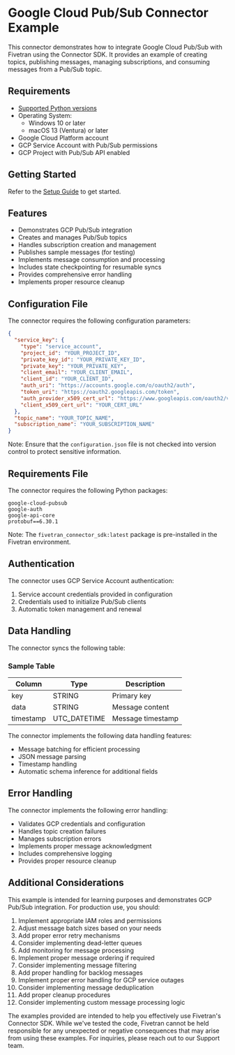 # Google Cloud Pub/Sub Connector Example

This connector demonstrates how to integrate Google Cloud Pub/Sub with Fivetran using the Connector SDK. It provides an example of creating topics, publishing messages, managing subscriptions, and consuming messages from a Pub/Sub topic.

## Requirements

* [Supported Python versions](https://github.com/fivetran/fivetran_connector_sdk/blob/main/README.md#requirements)   
* Operating System:  
  * Windows 10 or later  
  * macOS 13 (Ventura) or later
* Google Cloud Platform account
* GCP Service Account with Pub/Sub permissions
* GCP Project with Pub/Sub API enabled

## Getting Started

Refer to the [Setup Guide](https://fivetran.com/docs/connectors/connector-sdk/setup-guide) to get started.

## Features

* Demonstrates GCP Pub/Sub integration
* Creates and manages Pub/Sub topics
* Handles subscription creation and management
* Publishes sample messages (for testing)
* Implements message consumption and processing
* Includes state checkpointing for resumable syncs
* Provides comprehensive error handling
* Implements proper resource cleanup

## Configuration File

The connector requires the following configuration parameters:

```json
{
  "service_key": {
    "type": "service_account",
    "project_id": "YOUR_PROJECT_ID",
    "private_key_id": "YOUR_PRIVATE_KEY_ID",
    "private_key": "YOUR_PRIVATE_KEY",
    "client_email": "YOUR_CLIENT_EMAIL",
    "client_id": "YOUR_CLIENT_ID",
    "auth_uri": "https://accounts.google.com/o/oauth2/auth",
    "token_uri": "https://oauth2.googleapis.com/token",
    "auth_provider_x509_cert_url": "https://www.googleapis.com/oauth2/v1/certs",
    "client_x509_cert_url": "YOUR_CERT_URL"
  },
  "topic_name": "YOUR_TOPIC_NAME",
  "subscription_name": "YOUR_SUBSCRIPTION_NAME"
}
```

Note: Ensure that the `configuration.json` file is not checked into version control to protect sensitive information.

## Requirements File

The connector requires the following Python packages:

```
google-cloud-pubsub
google-auth
google-api-core
protobuf==6.30.1
```

Note: The `fivetran_connector_sdk:latest` package is pre-installed in the Fivetran environment.

## Authentication

The connector uses GCP Service Account authentication:
1. Service account credentials provided in configuration
2. Credentials used to initialize Pub/Sub clients
3. Automatic token management and renewal

## Data Handling

The connector syncs the following table:

### Sample Table
| Column    | Type           | Description                    |
|-----------|----------------|--------------------------------|
| key       | STRING         | Primary key                    |
| data      | STRING         | Message content                |
| timestamp | UTC_DATETIME   | Message timestamp              |

The connector implements the following data handling features:
* Message batching for efficient processing
* JSON message parsing
* Timestamp handling
* Automatic schema inference for additional fields

## Error Handling

The connector implements the following error handling:
* Validates GCP credentials and configuration
* Handles topic creation failures
* Manages subscription errors
* Implements proper message acknowledgment
* Includes comprehensive logging
* Provides proper resource cleanup

## Additional Considerations

This example is intended for learning purposes and demonstrates GCP Pub/Sub integration. For production use, you should:

1. Implement appropriate IAM roles and permissions
2. Adjust message batch sizes based on your needs
3. Add proper error retry mechanisms
4. Consider implementing dead-letter queues
5. Add monitoring for message processing
6. Implement proper message ordering if required
7. Consider implementing message filtering
8. Add proper handling for backlog messages
9. Implement proper error handling for GCP service outages
10. Consider implementing message deduplication
11. Add proper cleanup procedures
12. Consider implementing custom message processing logic

The examples provided are intended to help you effectively use Fivetran's Connector SDK. While we've tested the code, Fivetran cannot be held responsible for any unexpected or negative consequences that may arise from using these examples. For inquiries, please reach out to our Support team.